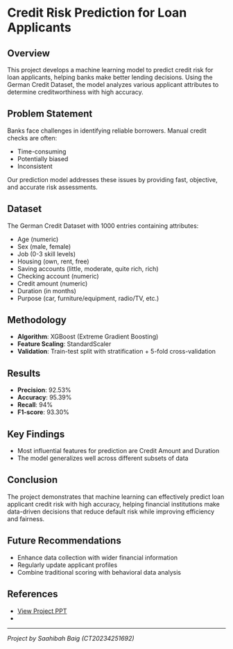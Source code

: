 
# Credit Risk Prediction for Loan Applicants

## Overview
This project develops a machine learning model to predict credit risk for loan applicants, helping banks make better lending decisions. Using the German Credit Dataset, the model analyzes various applicant attributes to determine creditworthiness with high accuracy.

## Problem Statement
Banks face challenges in identifying reliable borrowers. Manual credit checks are often:
- Time-consuming
- Potentially biased
- Inconsistent

Our prediction model addresses these issues by providing fast, objective, and accurate risk assessments.

## Dataset
The German Credit Dataset with 1000 entries containing attributes:
- Age (numeric)
- Sex (male, female)
- Job (0-3 skill levels)
- Housing (own, rent, free)
- Saving accounts (little, moderate, quite rich, rich)
- Checking account (numeric)
- Credit amount (numeric)
- Duration (in months)
- Purpose (car, furniture/equipment, radio/TV, etc.)

## Methodology
- **Algorithm**: XGBoost (Extreme Gradient Boosting)
- **Feature Scaling**: StandardScaler
- **Validation**: Train-test split with stratification + 5-fold cross-validation

## Results
- **Precision**: 92.53%
- **Accuracy**: 95.39%
- **Recall**: 94%
- **F1-score**: 93.30%

## Key Findings
- Most influential features for prediction are Credit Amount and Duration
- The model generalizes well across different subsets of data

## Conclusion
The project demonstrates that machine learning can effectively predict loan applicant credit risk with high accuracy, helping financial institutions make data-driven decisions that reduce default risk while improving efficiency and fairness.

## Future Recommendations
- Enhance data collection with wider financial information
- Regularly update applicant profiles
- Combine traditional scoring with behavioral data analysis

## References

- [View Project PPT](https://drive.google.com/file/d/1_V6V9RrHQmYrvkUvE1_X1r-Srh2KXFEb/view?usp=sharing)
-

---
*Project by Saahibah Baig (CT20234251692)*
